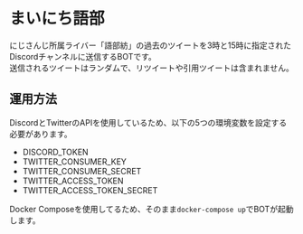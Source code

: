 # まいにち語部
にじさんじ所属ライバー「語部紡」の過去のツイートを3時と15時に指定されたDiscordチャンネルに送信するBOTです。  
送信されるツイートはランダムで、リツイートや引用ツイートは含まれません。  

## 運用方法
DiscordとTwitterのAPIを使用しているため、以下の5つの環境変数を設定する必要があります。  

- DISCORD_TOKEN
- TWITTER_CONSUMER_KEY
- TWITTER_CONSUMER_SECRET
- TWITTER_ACCESS_TOKEN
- TWITTER_ACCESS_TOKEN_SECRET

Docker Composeを使用してるため、そのまま`docker-compose up`でBOTが起動します。  
